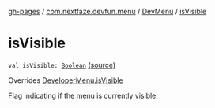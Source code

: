 [gh-pages](../../index.md) / [com.nextfaze.devfun.menu](../index.md) / [DevMenu](index.md) / [isVisible](./is-visible.md)

# isVisible

`val isVisible: `[`Boolean`](https://kotlinlang.org/api/latest/jvm/stdlib/kotlin/-boolean/index.html) [(source)](https://github.com/NextFaze/dev-fun/tree/master/devfun-menu/src/main/java/com/nextfaze/devfun/menu/DeveloperMenu.kt#L132)

Overrides [DeveloperMenu.isVisible](../-developer-menu/is-visible.md)

Flag indicating if the menu is currently visible.

